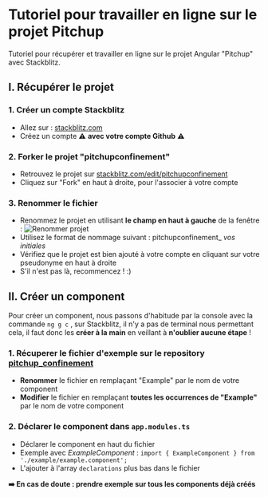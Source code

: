 # Tutoriel pour travailler en ligne sur le projet Pitchup
Tutoriel pour récupérer et travailler en ligne sur le projet Angular "Pitchup" avec Stackblitz.

## I. Récupérer le projet

### 1. Créer un compte Stackblitz
- Allez sur : [stackblitz.com](https://stackblitz.com/)
- Créez un compte ⚠️ **avec votre compte Github** ⚠️

### 2. Forker le projet "pitchupconfinement"
- Retrouvez le projet sur [stackblitz.com/edit/pitchupconfinement](https://stackblitz.com/edit/pitchupconfinement)
- Cliquez sur "Fork" en haut à droite, pour l'associer à votre compte

### 3. Renommer le fichier
- Renommez le projet en utilisant **le champ en haut à gauche** de la fenêtre : 
![Renommer projet](https://i.ibb.co/hygbPBV/Annotation-2020-04-03-114946.png)
 - Utilisez le format de nommage suivant : pitchupconfinement_ *vos initiales*
- Vérifiez que le projet est bien ajouté à votre compte en cliquant sur votre pseudonyme en haut à droite
 - S'il n'est pas là, recommencez ! :)

## II. Créer un component
Pour créer un component, nous passons d'habitude par la console avec la commande `ng g c` , sur Stackblitz, il n'y a pas de terminal nous permettant cela, il faut donc les **créer à la main** en veillant à **n'oublier aucune étape** !

### 1. Récuperer le fichier d'exemple sur le repository [pitchup_confinement](https://github.com/PN-promo6/pitchup_confinement)
- **Renommer** le fichier en remplaçant "Example" par le nom de votre component
- **Modifier** le fichier en remplaçant **toutes les occurrences de "Example"** par le nom de votre component

### 2. Déclarer le component dans `app.modules.ts`
- Déclarer le component en haut du fichier
 - Exemple avec _ExampleComponent_ : `import { ExampleComponent } from './example/example.component';`
- L'ajouter à l'array `declarations` plus bas dans le fichier

**➡️ En cas de doute : prendre exemple sur tous les components déjà créés**
